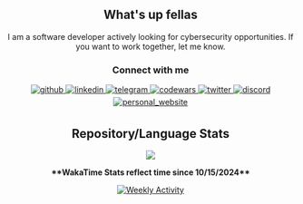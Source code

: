 <h2 align="center">What's up fellas</h2>

<p align="center">
I am a software developer actively looking for cybersecurity opportunities. If you want to work together, let me know.
</p>

<h3 align="center">Connect with me</h3>

<div align="center">
<a href="https://github.com/wellatleastitried" target="_blank">
  <img src=https://img.shields.io/badge/GitHub-181717?style=flat&logo=github&logoColor=white alt=github style="margin-bottom: 5px;"/>
</a>
<a href="https://www.linkedin.com/in/jack-swindell-896753183/" target="_blank">
  <img src=https://img.shields.io/badge/LinkedIn-0A66C2?style=flat&logo=linkedin&logoColor=white alt=linkedin style="margin-bottom: 5px;"/>
</a>
<a href="https://t.me/snbwalit/" target="_blank">
  <img src=https://img.shields.io/badge/Telegram-26A5E4?style=flat&logo=telegram&logoColor=white alt=telegram style="margin-bottom: 5px;"/>
</a>
<a href="https://www.codewars.com/users/wellatleastitried" target="_blank">
  <img src=https://img.shields.io/badge/Codewars-B1361E?style=flat&logo=Codewars&logoColor=white alt=codewars style="margin-bottom: 5px;"/>
</a>
<a href="https://x.com/devsecinsider" target="_blank">
  <img src=https://img.shields.io/badge/Twitter-000000?style=flat&logo=x&logoColor=white alt=twitter style="margin-bottom: 5px;"/>
</a>
<a href="https://discordapp.com/users/335556458869424128" target="_blank">
  <img src=https://img.shields.io/badge/Discord-5865F2?style=flat&logo=discord&logoColor=white alt=discord style="margin-bottom: 5px;"/>
</a>
<a href="https://devsecinsider.com" target="_blank">
  <img src=https://img.shields.io/badge/Website-000000?style=flat&logo=About.me&logoColor=white alt=personal_website style="margin-bottom: 5px;"/>
</a>
</div>

<h2 align="center">Repository/Language Stats</h2>

<div align="center">
  <img src="https://github-readme-stats.vercel.app/api/top-langs/?username=wellatleastitried&theme=dark&show_icons=true&hide_border=true&layout=compact">
</div>

<p align="center">
  <strong>**WakaTime Stats reflect time since 10/15/2024**</strong>
</p>

<div align="center">
  <a href="https://wakatime.com/@wellatleastitried">
    <img src="https://github-readme-stats.vercel.app/api/wakatime?username=wellatleastitried&layout=compact&theme=dark" alt="Weekly Activity">
  </a>
</div>
